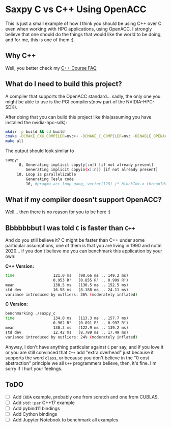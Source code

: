 # Saxpy C vs C++ Using OpenACC

This is just a small example of how **I** think you should be using C++ over
C even when working with HPC applications, using OpenACC. I strongly believe
that one should do the things that would like the world to be doing, and for
me, this is one of them :).

## Why C++

Well, you better check my [C++ Course FAQ](https://www.ipb.uni-bonn.de/teaching/cpp-2020/faq/)

## What do I need to build this project?

A compiler that supports the OpenACC standard... sadly, the only one you
might be able to use is the PGI compilers(now part of the NVIDIA-HPC-SDK).

After doing that you can build this project like this(assuming you have
installed the nvidia-hpc-sdk):

```sh
mkdir -p build && cd build
cmake -DCMAKE_CXX_COMPILER=nvc++ -DCMAKE_C_COMPILER=nvc -DENABLE_OPENACC=ON ..
make all
```

The output should look similar to

```sh
saxpy:
      8, Generating implicit copy(y[:n]) [if not already present]
         Generating implicit copyin(x[:n]) [if not already present]
     10, Loop is parallelizable
         Generating Tesla code
         10, #pragma acc loop gang, vector(128) /* blockIdx.x threadIdx.x */
```

## What if my compiler doesn't support OpenACC?

Well... then there is no reason for you to be here :)

## Bbbbbbbut I was told `C` is faster than `C++`

And do you still believe it? C might be faster than C++ under some particular
assumptions, one of them is that you are living in 1990 and notin 2020... if
you don't believe me you can benchmark this application by your own:

**C++ Version:**

```sh
time                 121.0 ms   (98.66 ms .. 149.2 ms)
                     0.953 R²   (0.855 R² .. 0.999 R²)
mean                 138.5 ms   (130.5 ms .. 152.5 ms)
std dev              16.58 ms   (8.188 ms .. 24.11 ms)
variance introduced by outliers: 36% (moderately inflated)
```

**C Version:**

```sh
benchmarking ./saxpy_c
time                 134.0 ms   (113.3 ms .. 157.7 ms)
                     0.962 R²   (0.891 R² .. 0.997 R²)
mean                 130.3 ms   (122.9 ms .. 139.2 ms)
std dev              12.42 ms   (8.789 ms .. 17.49 ms)
variance introduced by outliers: 24% (moderately inflated)
```

Anyway, I don't have anything particular against `C` per say, and if you love
it or you are still convinced that `C++` add "extra overhead" just because it
supports the word `class`, or because you don't believe in the "0 cost
abstraction" principle we all `C++` programmers believe, then, it's fine. I'm
sorry if I hurt your feelings.

## ToDO

 - [ ] Add `CUDA` example, probably one from scratch and one from CUBLAS.
 - [ ] Add `std::par` C++17 example
 - [ ] Add pybind11 bindings
 - [ ] Add Cython bindings
 - [ ] Add Jupyter Notebook to benchmark all examples
